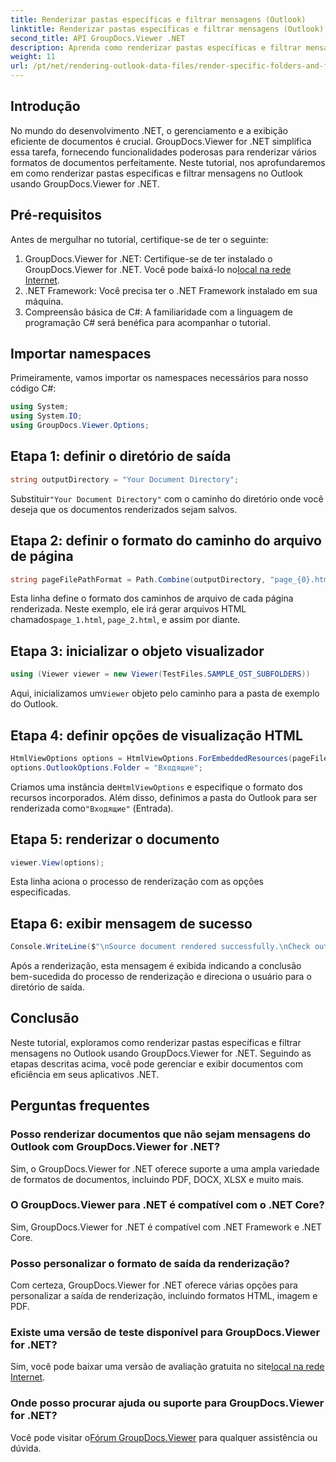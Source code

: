 ```yaml
---
title: Renderizar pastas específicas e filtrar mensagens (Outlook)
linktitle: Renderizar pastas específicas e filtrar mensagens (Outlook)
second_title: API GroupDocs.Viewer .NET
description: Aprenda como renderizar pastas específicas e filtrar mensagens no Outlook usando GroupDocs.Viewer for .NET. Simplifique o gerenciamento de documentos em aplicativos .NET.
weight: 11
url: /pt/net/rendering-outlook-data-files/render-specific-folders-and-filter-messages-outlook/
---
```

## Introdução
No mundo do desenvolvimento .NET, o gerenciamento e a exibição eficiente de documentos é crucial. GroupDocs.Viewer for .NET simplifica essa tarefa, fornecendo funcionalidades poderosas para renderizar vários formatos de documentos perfeitamente. Neste tutorial, nos aprofundaremos em como renderizar pastas específicas e filtrar mensagens no Outlook usando GroupDocs.Viewer for .NET.
## Pré-requisitos
Antes de mergulhar no tutorial, certifique-se de ter o seguinte:
1.  GroupDocs.Viewer for .NET: Certifique-se de ter instalado o GroupDocs.Viewer for .NET. Você pode baixá-lo no[local na rede Internet](https://releases.groupdocs.com/viewer/net/).
2. .NET Framework: Você precisa ter o .NET Framework instalado em sua máquina.
3. Compreensão básica de C#: A familiaridade com a linguagem de programação C# será benéfica para acompanhar o tutorial.

## Importar namespaces
Primeiramente, vamos importar os namespaces necessários para nosso código C#:
```csharp
using System;
using System.IO;
using GroupDocs.Viewer.Options;
```

## Etapa 1: definir o diretório de saída
```csharp
string outputDirectory = "Your Document Directory";
```
 Substituir`"Your Document Directory"` com o caminho do diretório onde você deseja que os documentos renderizados sejam salvos.
## Etapa 2: definir o formato do caminho do arquivo de página
```csharp
string pageFilePathFormat = Path.Combine(outputDirectory, "page_{0}.html");
```
 Esta linha define o formato dos caminhos de arquivo de cada página renderizada. Neste exemplo, ele irá gerar arquivos HTML chamados`page_1.html`, `page_2.html`, e assim por diante.
## Etapa 3: inicializar o objeto visualizador
```csharp
using (Viewer viewer = new Viewer(TestFiles.SAMPLE_OST_SUBFOLDERS))
```
 Aqui, inicializamos um`Viewer` objeto pelo caminho para a pasta de exemplo do Outlook.
## Etapa 4: definir opções de visualização HTML
```csharp
HtmlViewOptions options = HtmlViewOptions.ForEmbeddedResources(pageFilePathFormat);
options.OutlookOptions.Folder = "Входящие";
```
 Criamos uma instância de`HtmlViewOptions` e especifique o formato dos recursos incorporados. Além disso, definimos a pasta do Outlook para ser renderizada como`"Входящие"` (Entrada).
## Etapa 5: renderizar o documento
```csharp
viewer.View(options);
```
Esta linha aciona o processo de renderização com as opções especificadas.
## Etapa 6: exibir mensagem de sucesso
```csharp
Console.WriteLine($"\nSource document rendered successfully.\nCheck output in {outputDirectory}.");
```
Após a renderização, esta mensagem é exibida indicando a conclusão bem-sucedida do processo de renderização e direciona o usuário para o diretório de saída.

## Conclusão
Neste tutorial, exploramos como renderizar pastas específicas e filtrar mensagens no Outlook usando GroupDocs.Viewer for .NET. Seguindo as etapas descritas acima, você pode gerenciar e exibir documentos com eficiência em seus aplicativos .NET.
## Perguntas frequentes
### Posso renderizar documentos que não sejam mensagens do Outlook com GroupDocs.Viewer for .NET?
Sim, o GroupDocs.Viewer for .NET oferece suporte a uma ampla variedade de formatos de documentos, incluindo PDF, DOCX, XLSX e muito mais.
### O GroupDocs.Viewer para .NET é compatível com o .NET Core?
Sim, GroupDocs.Viewer for .NET é compatível com .NET Framework e .NET Core.
### Posso personalizar o formato de saída da renderização?
Com certeza, GroupDocs.Viewer for .NET oferece várias opções para personalizar a saída de renderização, incluindo formatos HTML, imagem e PDF.
### Existe uma versão de teste disponível para GroupDocs.Viewer for .NET?
 Sim, você pode baixar uma versão de avaliação gratuita no site[local na rede Internet](https://releases.groupdocs.com/).
### Onde posso procurar ajuda ou suporte para GroupDocs.Viewer for .NET?
 Você pode visitar o[Fórum GroupDocs.Viewer](https://forum.groupdocs.com/c/viewer/9) para qualquer assistência ou dúvida.